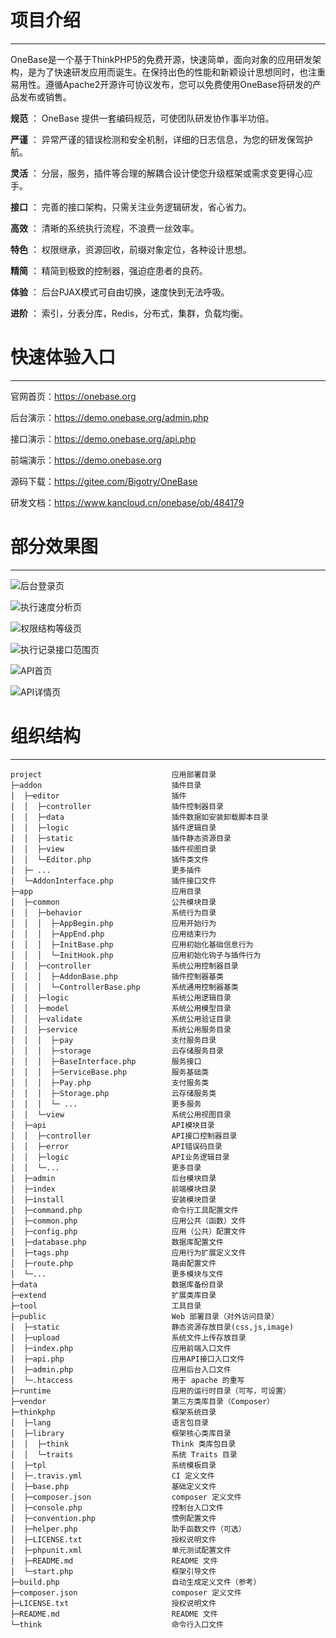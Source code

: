 # 项目介绍


* * * * *


OneBase是一个基于ThinkPHP5的免费开源，快速简单，面向对象的应用研发架构，是为了快速研发应用而诞生。在保持出色的性能和新颖设计思想同时，也注重易用性。遵循Apache2开源许可协议发布，您可以免费使用OneBase将研发的产品发布或销售。


 **规范** ： OneBase 提供一套编码规范，可使团队研发协作事半功倍。

 **严谨** ： 异常严谨的错误检测和安全机制，详细的日志信息，为您的研发保驾护航。

 **灵活** ： 分层，服务，插件等合理的解耦合设计使您升级框架或需求变更得心应手。

 **接口** ： 完善的接口架构，只需关注业务逻辑研发，省心省力。

 **高效** ： 清晰的系统执行流程，不浪费一丝效率。

 **特色** ： 权限继承，资源回收，前缀对象定位，各种设计思想。

 **精简** ： 精简到极致的控制器，强迫症患者的良药。

 **体验** ： 后台PJAX模式可自由切换，速度快到无法呼吸。

 **进阶** ： 索引，分表分库，Redis，分布式，集群，负载均衡。





# 快速体验入口


* * * * *



官网首页：https://onebase.org

后台演示：https://demo.onebase.org/admin.php

接口演示：https://demo.onebase.org/api.php

前端演示：https://demo.onebase.org

源码下载：https://gitee.com/Bigotry/OneBase

研发文档：https://www.kancloud.cn/onebase/ob/484179




# 部分效果图


* * * * *



![后台登录页](https://gitee.com/uploads/images/2017/1209/191515_8b70de83_917834.png "admin1.png")

![执行速度分析页](https://gitee.com/uploads/images/2017/1209/191540_b993d7da_917834.png "admin2.png")

![权限结构等级页](https://gitee.com/uploads/images/2017/1209/191608_efbcf5ed_917834.png "admin3.png")

![执行记录接口范围页](https://gitee.com/uploads/images/2017/1209/191635_5b1b2c40_917834.png "admin4.png")

![API首页](https://gitee.com/uploads/images/2017/1209/191730_5e8ed89f_917834.png "api1.png")

![API详情页](https://gitee.com/uploads/images/2017/1209/191745_5e2fb2a1_917834.png "api2.png")


# 组织结构


* * * * *



```
project                             应用部署目录
├─addon                             插件目录
│  ├─editor                         插件
│  │  ├─controller                  插件控制器目录
│  │  ├─data                        插件数据如安装卸载脚本目录
│  │  ├─logic                       插件逻辑目录
│  │  ├─static                      插件静态资源目录
│  │  ├─view                        插件视图目录
│  │  └─Editor.php                  插件类文件
│  ├─ ...                           更多插件
│  └─AddonInterface.php             插件接口文件
├─app                               应用目录
│  ├─common                         公共模块目录
│  │  ├─behavior                    系统行为目录
│  │  │  ├─AppBegin.php             应用开始行为
│  │  │  ├─AppEnd.php               应用结束行为
│  │  │  ├─InitBase.php             应用初始化基础信息行为
│  │  │  └─InitHook.php             应用初始化钩子与插件行为
│  │  ├─controller                  系统公用控制器目录
│  │  │  ├─AddonBase.php            插件控制器基类
│  │  │  └─ControllerBase.php       系统通用控制器基类
│  │  ├─logic                       系统公用逻辑目录
│  │  ├─model                       系统公用模型目录
│  │  ├─validate                    系统公用验证目录
│  │  ├─service                     系统公用服务目录
│  │  │  ├─pay                      支付服务目录
│  │  │  ├─storage                  云存储服务目录
│  │  │  ├─BaseInterface.php        服务接口
│  │  │  ├─ServiceBase.php          服务基础类
│  │  │  ├─Pay.php                  支付服务类
│  │  │  ├─Storage.php              云存储服务类
│  │  │  └─ ...                     更多服务
│  │  └─view                        系统公用视图目录
│  ├─api                            API模块目录
│  │  ├─controller                  API接口控制器目录
│  │  ├─error                       API错误码目录
│  │  ├─logic                       API业务逻辑目录
│  │  └─...                         更多目录
│  ├─admin                          后台模块目录
│  ├─index                          前端模块目录
│  ├─install                        安装模块目录
│  ├─command.php                    命令行工具配置文件
│  ├─common.php                     应用公共（函数）文件
│  ├─config.php                     应用（公共）配置文件
│  ├─database.php                   数据库配置文件
│  ├─tags.php                       应用行为扩展定义文件
│  ├─route.php                      路由配置文件
│  └─...                            更多模块与文件
├─data                              数据库备份目录
├─extend                            扩展类库目录
├─tool                              工具目录
├─public                            Web 部署目录（对外访问目录）
│  ├─static                         静态资源存放目录(css,js,image)
│  ├─upload                         系统文件上传存放目录
│  ├─index.php                      应用前端入口文件
│  ├─api.php                        应用API接口入口文件
│  ├─admin.php                      应用后台入口文件
│  └─.htaccess                      用于 apache 的重写
├─runtime                           应用的运行时目录（可写，可设置）
├─vendor                            第三方类库目录（Composer）
├─thinkphp                          框架系统目录
│  ├─lang                           语言包目录
│  ├─library                        框架核心类库目录
│  │  ├─think                       Think 类库包目录
│  │  └─traits                      系统 Traits 目录
│  ├─tpl                            系统模板目录
│  ├─.travis.yml                    CI 定义文件
│  ├─base.php                       基础定义文件
│  ├─composer.json                  composer 定义文件
│  ├─console.php                    控制台入口文件
│  ├─convention.php                 惯例配置文件
│  ├─helper.php                     助手函数文件（可选）
│  ├─LICENSE.txt                    授权说明文件
│  ├─phpunit.xml                    单元测试配置文件
│  ├─README.md                      README 文件
│  └─start.php                      框架引导文件
├─build.php                         自动生成定义文件（参考）
├─composer.json                     composer 定义文件
├─LICENSE.txt                       授权说明文件
├─README.md                         README 文件
└─think                             命令行入口文件
```